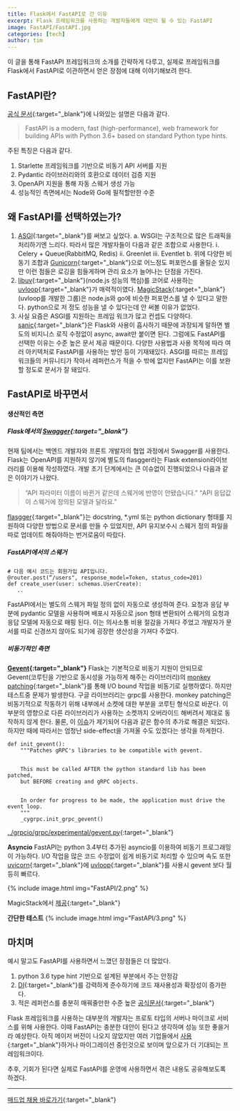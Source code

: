 ```yaml
---
title: Flask에서 FastAPI로 간 이유
excerpt: Flask 프레임워크를 사용하는 개발자들에게 대안이 될 수 있는 FastAPI
image: FastAPI/FastAPI.jpg
categories: [tech]
author: tim
---
```


이 글을 통해 FastAPI 프레임워크의 소개를 간략하게 다루고, 실제로 프레임워크를 Flask에서 FastAPI로 이관하면서 얻은 장점에 대해 이야기해보려 한다.

## FastAPI란?

[공식 문서](https://fastapi.tiangolo.com/){:target="_blank"}에 나와있는 설명은 다음과 같다.

> FastAPI is a modern, fast (high-performance), web framework for building APIs with Python 3.6+ based on standard Python type hints.

주된 특징은 다음과 같다.
1. Starlette 프레임워크를 기반으로 비동기 API 서버를 지원
2. Pydantic 라이브러리와의 호환으로 데이터 검증 지원
3. OpenAPI 지원을 통해 자동 스웨거 생성 가능
4. 성능적인 측면에서는 Node와 Go에 필적할만한 수준

## 왜 FastAPI를 선택하였는가?

1. [ASGI](https://asgi.readthedocs.io/en/latest/specs/main.html){:target="_blank"}를 써보고 싶었다.
a. WSGI는 구조적으로 많은 트래픽을 처리하기엔 느리다. 따라서 많은 개발자들이 다음과 같은 조합으로 사용한다. 
ⅰ. Celery + Queue(RabbitMQ, Redis)
ⅱ. Greenlet
ⅲ. Eventlet 
b. 위에 다양한 비동기 조합과 [Gunicorn](https://gunicorn.org/){:target="_blank"}으로 어느정도 퍼포먼스를 올릴순 있지만 이런 점들은 로깅을 힘들게하며 관리 요소가 늘어나는 단점을 가진다.
2. [libuv](https://github.com/libuv/libuv){:target="_blank"}(node.js 성능의 핵심)를 코어로 사용하는 [uvloop](https://github.com/MagicStack/uvloop){:target="_blank"}가 매력적이였다. [MagicStack](http://magic.io/){:target="_blank"}(uvloop를 개발한 그룹)은 node.js와 go에 비슷한 퍼포먼스를 낼 수 있다고 말한다. python으로 저 정도 성능을 낼 수 있다는데 안 써볼 이유가 없었다.
3. 사실 요즘은 ASGI를 지원하는 프레임 워크가 많고 컨셉도 다양하다. [sanic](https://sanic.readthedocs.io/en/latest/){:target="_blank"}은 Flask와 사용이 흡사하기 때문에 과장되게 말하면 별도의 비지니스 로직 수정없이 async, await만 붙이면 된다. 그럼에도 FastAPI를 선택한 이유는 수준 높은 문서 제공 때문이다. 다양한 사용법과 사용 목적에 따라 여러 아키텍처로 FastAPI를 사용하는 방안 등이 기재돼있다. ASGI를 따르는 프레임 워크들의 커뮤니티가 작아서 레퍼런스가 적을 수 밖에 없지만 FastAPI는 이를 보완할 정도로 문서가 잘 돼있다.

## FastAPI로 바꾸면서
#### 생산적인 측면
##### Flask에서의 [Swagger](https://swagger.io/){:target="_blank"}
현재 팀에서는 백엔드 개발자와 프론트 개발자의 협업 과정에서 Swagger를 사용한다. Flask는 OpenAPI를 지원하지 않기에 별도의 flasgger라는 Flask extension라이브러리를 이용해 작성하였다. 개발 초기 단계에서는 큰 이슈없이 진행되었으나 다음과 같은 이야기가 나왔다.
> “API 파라미터 이름이 바뀐거 같은데 스웨거에 반영이 안됐습니다.”
“API 응답값이 스웨거에 정의된 모델과 달라요."

[flasgger](https://github.com/flasgger/flasgger){:target="_blank"}는 docstring, *.yml 또는 python dictionary 형태를 지원하여 다양한 방법으로 문서를 만들 수 있었지만, API 유지보수시 스웨거 정의 파일을 따로 업데이트 해줘야하는 번거로움이 따랐다.

##### FastAPI에서의 스웨거

```
# 다음 예시 코드는 회원가입 API입니다.
@router.post(“/users", response_model=Token, status_code=201)
def create_user(user: schemas.UserCreate):
   ..
```

FastAPI에서는 별도의 스웨거 파일 정의 없이 자동으로 생성하여 준다. 요청과 응답 부분에 pydantic 모델을 사용하며 배포시 자동으로 json 형태 변환되어 스웨거의 요청과 응답 모델에 자동으로 매핑 된다. 이는 의사소통 비용 절감을 가져다 주었고 개발자가 문서를 따로 신경쓰지 않아도 되기에 굉장한 생산성을 가져다 주었다.

##### 비동기적인 측면
**[Gevent](http://www.gevent.org/){:target="_blank"}**
Flask는 기본적으로 비동기 지원이 안되므로 Gevent(코루틴을 기반으로 동시성을 가능하게 해주는 라이브러리)의  [monkey patching](http://www.gevent.org/intro.html#monkey-patching){:target="_blank"}를 통해 I/O bound 작업을 비동기로 실행하였다. 하지만 테스트중 문제가 발생한다. 구글 라이브러리는 grpc를 사용한다. monkey patching은 비동기적으로 작동하기 위해 내부에서 소켓에 대한 부분을  코루틴 형식으로 바꾼다. 이 부분의 영향으로 다른 라이브러리가 사용하는 소켓까지 오버라이드 해버려서 제대로 동작하지 않게 한다. 물론, 이 [이슈](https://github.com/grpc/grpc/issues/4629)가 제기되어 다음과 같은 함수의 추가로 해결은 되었다. 하지만 때에 따라서는 엄청난 side-effect을 가져올 수도 있겠다는 생각을 하게한다.

```
def init_gevent():
    """Patches gRPC's libraries to be compatible with gevent.


    This must be called AFTER the python standard lib has been patched,
    but BEFORE creating and gRPC objects.


    In order for progress to be made, the application must drive the event loop.
    """
    _cygrpc.init_grpc_gevent()
```
[../grpcio/grpc/experimental/gevent.py](https://github.com/grpc/grpc/pull/14561/commits/1bfff8eec05a8892efbe8541143e3f90e96b48e4#diff-7d2bc681285ba0a38c2f6367a205a4d0){:target="_blank"}

**Asyncio**
FastAPI는 python 3.4부터 추가된 asyncio를 이용하여 비동기 프로그래밍이 가능하다. I/O 작업을 많은 코드 수정없이 쉽게 비동기로 처리할 수 있으며 속도 또한 [uvicorn](https://www.uvicorn.org/){:target="_blank"}에 [uvloop](https://github.com/MagicStack/uvloop){:target="_blank"}를 사용시 gevent 보다 월등히 빠르다.

{% include image.html img="FastAPI/2.png" %}

MagicStack에서 [제공](http://magic.io/blog/uvloop-blazing-fast-python-networking/){:target="_blank"}  

**간단한 테스트**
{% include image.html img="FastAPI/3.png" %}

## 마치며

예시 말고도 FastAPI를 사용하면서 느꼈던 장점들은 더 많았다. 
1. python 3.6 type hint 기반으로 설계된 부분에서 주는 안정감
2. [DI](https://fastapi.tiangolo.com/tutorial/dependencies/#what-is-dependency-injection){:target="_blank"}를 강력하게 준수하기에 코드 재사용성과  확장성이 증가한다. 
3. 적은 레퍼런스를 충분히 매꿔줄만한 수준 높은 [공식문서](https://fastapi.tiangolo.com/){:target="_blank"}

Flask 프레임워크를 사용하는 대부분의 개발자는 프로토 타입의 서버나 마이크로 서비스를 위해 사용한다. 이때 FastAPI는 충분한 대안이 된다고 생각하며 성능 또한 좋을거라 예상한다. 아직 메이저 버전이 나오지 않았지만 여러 기업들에서 [사용](https://fastapi.tiangolo.com/#opinions){:target="_blank"}하거나 마이그레이션 중인것으로 보이며 앞으로가 더 기대되는 프레임워크이다. 

추후, 기회가 된다면 실제로 FastAPI를 운영에 사용하면서 겪은 내용도 공유해보도록 하겠다. 

---

[매드업 채용 바로가기](https://recruit.madup.com){:target="_blank"}  

